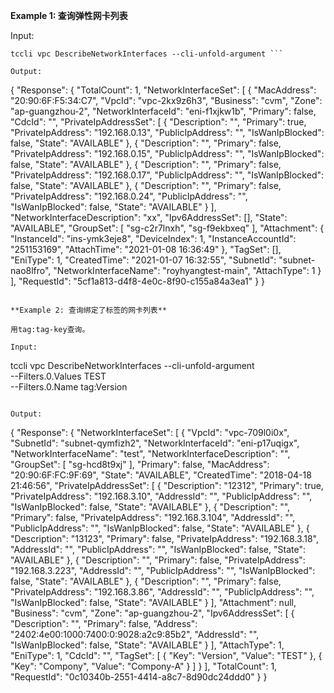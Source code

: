 **Example 1: 查询弹性网卡列表**



Input: 

```
tccli vpc DescribeNetworkInterfaces --cli-unfold-argument ```

Output: 
```
{
    "Response": {
        "TotalCount": 1,
        "NetworkInterfaceSet": [
            {
                "MacAddress": "20:90:6F:F5:34:C7",
                "VpcId": "vpc-2kx9z6h3",
                "Business": "cvm",
                "Zone": "ap-guangzhou-2",
                "NetworkInterfaceId": "eni-f1xjkw1b",
                "Primary": false,
                "CdcId": "",
                "PrivateIpAddressSet": [
                    {
                        "Description": "",
                        "Primary": true,
                        "PrivateIpAddress": "192.168.0.13",
                        "PublicIpAddress": "",
                        "IsWanIpBlocked": false,
                        "State": "AVAILABLE"
                    },
                    {
                        "Description": "",
                        "Primary": false,
                        "PrivateIpAddress": "192.168.0.15",
                        "PublicIpAddress": "",
                        "IsWanIpBlocked": false,
                        "State": "AVAILABLE"
                    },
                    {
                        "Description": "",
                        "Primary": false,
                        "PrivateIpAddress": "192.168.0.17",
                        "PublicIpAddress": "",
                        "IsWanIpBlocked": false,
                        "State": "AVAILABLE"
                    },
                    {
                        "Description": "",
                        "Primary": false,
                        "PrivateIpAddress": "192.168.0.24",
                        "PublicIpAddress": "",
                        "IsWanIpBlocked": false,
                        "State": "AVAILABLE"
                    }
                ],
                "NetworkInterfaceDescription": "xx",
                "Ipv6AddressSet": [],
                "State": "AVAILABLE",
                "GroupSet": [
                    "sg-c2r7lnxh",
                    "sg-f9ekbxeq"
                ],
                "Attachment": {
                    "InstanceId": "ins-ymk3eje8",
                    "DeviceIndex": 1,
                    "InstanceAccountId": "251153169",
                    "AttachTime": "2021-01-08 16:36:49"
                },
                "TagSet": [],
                "EniType": 1,
                "CreatedTime": "2021-01-07 16:32:55",
                "SubnetId": "subnet-nao8lfro",
                "NetworkInterfaceName": "royhyangtest-main",
                "AttachType": 1
            }
        ],
        "RequestId": "5cf1a813-d4f8-4e0c-8f90-c155a84a3ea1"
    }
}
```

**Example 2: 查询绑定了标签的网卡列表**

用tag:tag-key查询。

Input: 

```
tccli vpc DescribeNetworkInterfaces --cli-unfold-argument  \
    --Filters.0.Values TEST \
    --Filters.0.Name tag:Version
```

Output: 
```
{
    "Response": {
        "NetworkInterfaceSet": [
            {
                "VpcId": "vpc-709l0i0x",
                "SubnetId": "subnet-qymfizh2",
                "NetworkInterfaceId": "eni-p17uqigx",
                "NetworkInterfaceName": "test",
                "NetworkInterfaceDescription": "",
                "GroupSet": [
                    "sg-hcd8t9xj"
                ],
                "Primary": false,
                "MacAddress": "20:90:6F:FC:9F:69",
                "State": "AVAILABLE",
                "CreatedTime": "2018-04-18 21:46:56",
                "PrivateIpAddressSet": [
                    {
                        "Description": "12312",
                        "Primary": true,
                        "PrivateIpAddress": "192.168.3.10",
                        "AddressId": "",
                        "PublicIpAddress": "",
                        "IsWanIpBlocked": false,
                        "State": "AVAILABLE"
                    },
                    {
                        "Description": "",
                        "Primary": false,
                        "PrivateIpAddress": "192.168.3.104",
                        "AddressId": "",
                        "PublicIpAddress": "",
                        "IsWanIpBlocked": false,
                        "State": "AVAILABLE"
                    },
                    {
                        "Description": "13123",
                        "Primary": false,
                        "PrivateIpAddress": "192.168.3.18",
                        "AddressId": "",
                        "PublicIpAddress": "",
                        "IsWanIpBlocked": false,
                        "State": "AVAILABLE"
                    },
                    {
                        "Description": "",
                        "Primary": false,
                        "PrivateIpAddress": "192.168.3.223",
                        "AddressId": "",
                        "PublicIpAddress": "",
                        "IsWanIpBlocked": false,
                        "State": "AVAILABLE"
                    },
                    {
                        "Description": "",
                        "Primary": false,
                        "PrivateIpAddress": "192.168.3.86",
                        "AddressId": "",
                        "PublicIpAddress": "",
                        "IsWanIpBlocked": false,
                        "State": "AVAILABLE"
                    }
                ],
                "Attachment": null,
                "Business": "cvm",
                "Zone": "ap-guangzhou-2",
                "Ipv6AddressSet": [
                    {
                        "Description": "",
                        "Primary": false,
                        "Address": "2402:4e00:1000:7400:0:9028:a2c9:85b2",
                        "AddressId": "",
                        "IsWanIpBlocked": false,
                        "State": "AVAILABLE"
                    }
                ],
                "AttachType": 1,
                "EniType": 1,
                "CdcId": "",
                "TagSet": [
                    {
                        "Key": "Version",
                        "Value": "TEST"
                    },
                    {
                        "Key": "Compony",
                        "Value": "Compony-A"
                    }
                ]
            }
        ],
        "TotalCount": 1,
        "RequestId": "0c10340b-2551-4414-a8c7-8d90dc24ddd0"
    }
}
```

